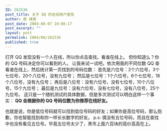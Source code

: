 ```yaml
---
ID: 262536
post_title: 关于 QQ 的在线用户查找
author: 南 靖男
post_date: 2004-08-07 10:08:17
post_excerpt: ""
layout: post
permalink: 2004/08/262536
published: true
---
```

打开 QQ 发现没有一个人在线，所以你点击查找，看谁在线上。
但你知道么？你的 QQ 号码决定你可以看到的人。
让我来试一试吧。依次用我的不同位数 QQ 查看谁在线上，然后统计第一页找到的号码位数：
首先是六位号：2个六位号，3个七位号，20个八位号，没有九位号；
然后是七位号：1个六位号，6个七位号，18个八位号，没有九位号；
再后是八位号：没有六位号，没有七位号，10个八位号，15个九位号；
最后是九位号：没有六位号，没有七位号，没有八位号，25个九位号。
这只是一个随机测试的具体数据，但是多次测试可以明白这样一个事实：
<strong>QQ 会根据你的 QQ 号码位数为你推荐在线好友。</strong>

也就是说，你是低位号码就可以找到低位号码的好友；如果你是高位号码，那么抱歉，你也智能找到和你一样长长数字的好友。
p.s: 偶没有五位号码，而且在查找中也没有看见五位号。毕竟五位号太少了，黑市上面六百块的高价高高在上。